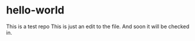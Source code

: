 # hello-world
This is a test repo
This is just an edit to the file.  And soon it will be checked in.
